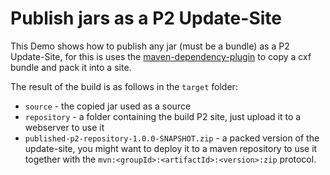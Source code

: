 # Publish jars as a P2 Update-Site

This Demo shows how to publish any jar (must be a bundle) as a P2 Update-Site, 
for this is uses the [maven-dependency-plugin](https://maven.apache.org/plugins/maven-dependency-plugin/copy-mojo.html) to copy a cxf bundle and pack it into a site.

The result of the build is as follows in the `target` folder:
- `source` - the copied jar used as a source
- `repository` - a folder containing the build P2 site, just upload it to a webserver to use it
- `published-p2-repository-1.0.0-SNAPSHOT.zip` - a packed version of the update-site, you might want to deploy it to a maven repository to use it together with the `mvn:<groupId>:<artifactId>:<version>:zip` protocol.